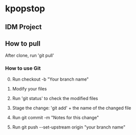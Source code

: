 # kpopstop

## IDM Project

## How to pull
After clone, run 'git pull'

### How to use Git
0. Run checkout -b "Your branch name"

1. Modify your files
2. Run 'git status' to check the modified files
3. Stage the change: 'git add' + the name of the changed file
4. Run git commit -m "Notes for this change"
5. Run git push --set-upstream origin "your branch name"


